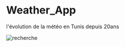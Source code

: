 # Weather_App
l'évolution de la météo en Tunis depuis 20ans  

![recherche](https://user-images.githubusercontent.com/82058469/208112667-4c0874f1-c3ea-4c98-ab43-a433f8694761.PNG)
